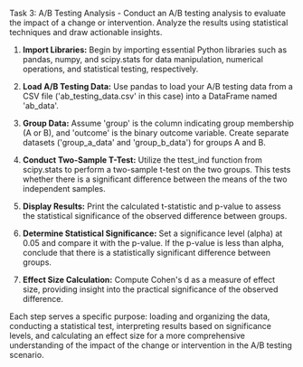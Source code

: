 Task 3: A/B Testing Analysis - 
Conduct an A/B testing analysis to evaluate the impact of a change or intervention. Analyze the results using statistical techniques and draw actionable insights.

1. **Import Libraries:** Begin by importing essential Python libraries such as pandas, numpy, and scipy.stats for data manipulation, numerical operations, and statistical testing, respectively.

2. **Load A/B Testing Data:** Use pandas to load your A/B testing data from a CSV file ('ab_testing_data.csv' in this case) into a DataFrame named 'ab_data'.

3. **Group Data:** Assume 'group' is the column indicating group membership (A or B), and 'outcome' is the binary outcome variable. Create separate datasets ('group_a_data' and 'group_b_data') for groups A and B.

4. **Conduct Two-Sample T-Test:** Utilize the ttest_ind function from scipy.stats to perform a two-sample t-test on the two groups. This tests whether there is a significant difference between the means of the two independent samples.

5. **Display Results:** Print the calculated t-statistic and p-value to assess the statistical significance of the observed difference between groups.

6. **Determine Statistical Significance:** Set a significance level (alpha) at 0.05 and compare it with the p-value. If the p-value is less than alpha, conclude that there is a statistically significant difference between groups.

7. **Effect Size Calculation:** Compute Cohen's d as a measure of effect size, providing insight into the practical significance of the observed difference.

Each step serves a specific purpose: loading and organizing the data, conducting a statistical test, interpreting results based on significance levels, and calculating an effect size for a more comprehensive understanding of the impact of the change or intervention in the A/B testing scenario.
